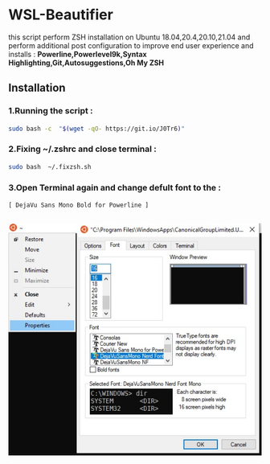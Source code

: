 # WSL-Beautifier
this script perform ZSH installation on Ubuntu 18.04,20.4,20.10,21.04 and perform additional post configuration to improve end user experience and installs :
**Powerline,Powerlevel9k,Syntax Highlighting,Git,Autosuggestions,Oh My ZSH**

## Installation

### 1.Running the script :
```sh
sudo bash -c  "$(wget -qO- https://git.io/J0Tr6)"
```
### 2.Fixing ~/.zshrc and close terminal :
```sh
sudo bash  ~/.fixzsh.sh
```
### 3.Open Terminal again and change defult font to the :
```
[ DejaVu Sans Mono Bold for Powerline ]
```
<h2 align="center" id="font-properties">
	<img src="images/font-properties.jpg" alt="WSL font properties">
</h2>